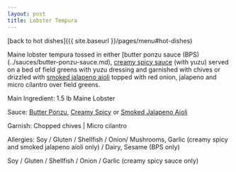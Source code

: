 ```yaml
---
layout: post
title: Lobster Tempura
---
```


[back to hot dishes]({{ site.baseurl }}/pages/menu#hot-dishes)

Maine lobster tempura tossed in either [butter ponzu sauce (BPS)(../sauces/butter-ponzu-sauce.md), [creamy spicy sauce](../sauces/creamy-spicy-sauce.md) (with yuzu) served on a bed of field greens with yuzu dressing and garnished with chives or drizzled with [smoked jalapeno aioli](../sauces/smoked-jalapeno-aioli.md) topped with red onion, jalapeno and micro cilantro over field greens.[](../sauces/smoked)

Main Ingredient: 1.5 lb Maine Lobster

Sauce: [Butter Ponzu](../sauces/butter-ponzu-sauce.md), [Creamy Spicy](../sauces/creamy-spicy-sauce.md) or [Smoked Jalapeno Aioli](../sauces/smoked-jalapeno-aioli.md)

Garnish: Chopped chives | Micro cilantro

Allergies: Soy / Gluten / Shellfish / Onion/ Mushrooms, Garlic (creamy spicy and smoked jalapeno aioli only) / Dairy, Sesame (BPS only)

Soy / Gluten / Shellfish / Onion / Garlic (creamy spicy sauce only)